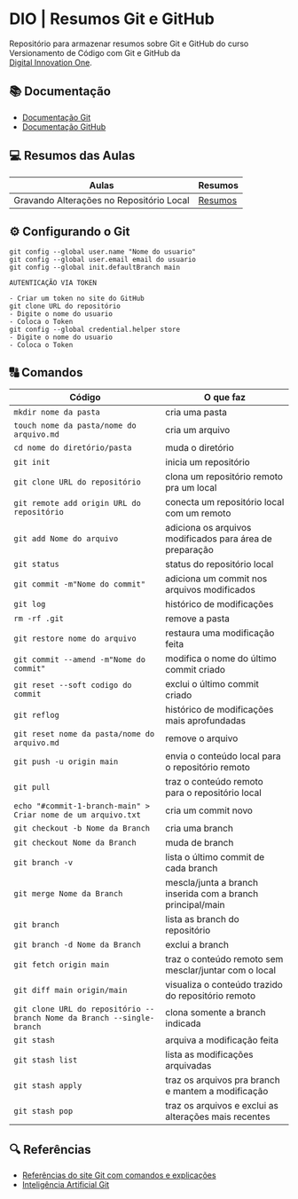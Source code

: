 # DIO | Resumos Git e GitHub

Repositório para armazenar resumos sobre Git e GitHub do curso Versionamento de Código com Git e GitHub da  
[Digital Innovation One](https://web.dio.me/course/versionamento-de-codigo-com-git-e-github/learning/599dd3dd-d189-474f-a55c-22f37b4472da?back=/track/coding-future-banco-pan-desenvolvimento-frontend-com-angular&tab=undefined&moduleId=undefined).

## 📚 Documentação
- [Documentação Git](https://git-scm.com/doc)
- [Documentação GitHub](https://docs.github.com/)

## 💻 Resumos das Aulas 

| Aulas | Resumos |
|-------|---------|
|Gravando Alterações no Repositório Local | [Resumos](https://github.com/oizaeljunior/BootCamp-DIO)|

## ⚙ Configurando o Git
```
git config --global user.name "Nome do usuario"
git config --global user.email email do usuario
git config --global init.defaultBranch main

AUTENTICAÇÃO VIA TOKEN

- Criar um token no site do GitHub
git clone URL do repositório
- Digite o nome do usuario
- Coloca o Token
git config --global credential.helper store
- Digite o nome do usuario
- Coloca o Token
```

## 🔠 Comandos
| Código                                                                 | O que faz                                                  |
|------------------------------------------------------------------------|------------------------------------------------------------|
| `mkdir nome da pasta`                                                  | cria uma pasta                                             |
| `touch nome da pasta/nome do arquivo.md`                               | cria um arquivo                                            |
| `cd nome do diretório/pasta`                                           | muda o diretório                                           |
| `git init`                                                             | inicia um repositório                                      |         
| `git clone URL do repositório`                                         | clona um repositório remoto pra um local                   |
| `git remote add origin URL do repositório`                             | conecta um repositório local com um remoto                 |                                                           
| `git add Nome do arquivo`                                              | adiciona os arquivos modificados para área de preparação   |                                                                     
| `git status`                                                           | status do repositório local                                |       
| `git commit -m"Nome do commit"`                                        | adiciona um commit nos arquivos modificados                |
| `git log`                                                              | histórico de modificações                                  |          
| `rm -rf .git`                                                          | remove a pasta                                             |      
| `git restore nome do arquivo`                                          | restaura uma modificação feita                             |
| `git commit --amend -m"Nome do commit"`                                | modifica o nome do último commit criado                    |                                                        
| `git reset --soft codigo do commit`                                    | exclui o último commit criado                              |
| `git reflog`                                                           | histórico de modificações mais aprofundadas                |       
| `git reset nome da pasta/nome do arquivo.md`                           | remove o arquivo                                           |
| `git push -u origin main`                                              | envia o conteúdo local para o repositório remoto           |
| `git pull`                                                             | traz o conteúdo remoto para o repositório local            |         
| `echo "#commit-1-branch-main" > Criar nome de um arquivo.txt`          | cria um commit novo                                        |                                     
| `git checkout -b Nome da Branch`                                       | cria uma branch                                            |
| `git checkout Nome da Branch`                                          | muda de branch                                             |
| `git branch -v`                                                        | lista o último commit de cada branch                       |   
| `git merge Nome da Branch`                                             | mescla/junta a branch inserida com a branch principal/main |                                                                   
| `git branch`                                                           | lista as branch do repositório                             |    
| `git branch -d Nome da Branch`                                         | exclui a branch                                            |
| `git fetch origin main`                                                | traz o conteúdo remoto sem mesclar/juntar com o local      | 
| `git diff main origin/main`                                            | visualiza o conteúdo trazido do repositório remoto           |                                                                
| `git clone URL do repositório --branch Nome da Branch --single-branch` | clona somente a branch indicada                            |                           
| `git stash`                                                            | arquiva a modificação feita                                |      
| `git stash list`                                                       | lista as modificações arquivadas                           | 
| `git stash apply`                                                      | traz os arquivos pra branch e mantem a modificação         |
| `git stash pop`                                                        | traz os arquivos e exclui as alterações mais recentes      |  

## 🔍 Referências
- [Referências do site Git com comandos e explicações](https://git-scm.com/docs)
- [Inteligência Artificial Git](https://gitfluence.com/)